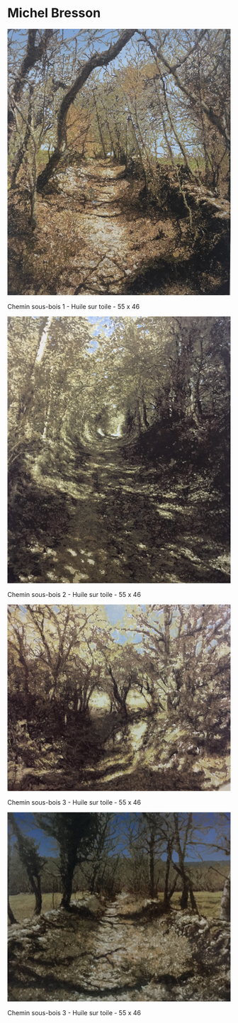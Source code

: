 # Michel Bresson

![](images/IMG_3830%202.jpg)

Chemin sous-bois 1 - Huile sur toile - 55 x 46

![](images/IMG_4732.jpg)

Chemin sous-bois 2 - Huile sur toile - 55 x 46

![](images/IMG_4775.jpg)

Chemin sous-bois 3 - Huile sur toile - 55 x 46

![](images/IMG_5038.jpg)

Chemin sous-bois 3 - Huile sur toile - 55 x 46
